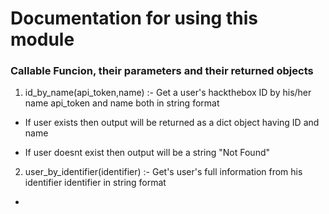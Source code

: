 # Documentation for using this module

### Callable Funcion, their parameters and their returned objects

1. id_by_name(api_token,name) :- Get a user's hackthebox ID by his/her name
  api_token and name both in string format
  - If user exists then output will be returned as a dict object having ID and name
  
  - If user doesnt exist then output will be a string "Not Found"
2. user_by_identifier(identifier) :- Get's user's full information from his identifier
  identifier in string format
  - 
